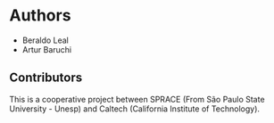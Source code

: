 # Authors

 * Beraldo Leal <beraldo AT ncc DOT unesp DOT br>
 * Artur Baruchi <abaruchi AT ncc DOT unesp DOT br>

## Contributors

This is a cooperative project between SPRACE (From São Paulo State University -
Unesp) and Caltech (California Institute of Technology).
